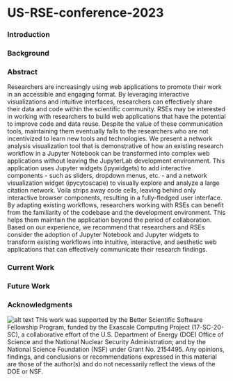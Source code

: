 # US-RSE-conference-2023

### Introduction

### Background

### Abstract
Researchers are increasingly using web applications to promote their work in an accessible and engaging format. By leveraging interactive visualizations and intuitive interfaces, researchers can effectively share their data and code within the scientific community. RSEs may be interested in working with researchers to build web applications that have the potential to improve code and data reuse. Despite the value of these communication tools, maintaining them eventually falls to the researchers who are not incentivized to learn new tools and technologies.  We present a network analysis visualization tool that is demonstrative of how an existing research workflow in a Jupyter Notebook can be transformed into complex web applications without leaving the JupyterLab development environment. This application uses Jupyter widgets (ipywidgets) to add interactive components - such as sliders, dropdown menus, etc. - and a network visualization widget (ipycytoscape) to visually explore and analyze a large citation network. Voila strips away code cells, leaving behind only interactive browser components, resulting in a fully-fledged user interface. By adapting existing workflows, researchers working with RSEs can benefit from the familiarity of the codebase and the development environment. This helps them maintain the application beyond the period of collaboration. Based on our experience, we recommend that researchers and RSEs consider the adoption of Jupyter Notebook and Jupyter widgets to transform existing workflows into intuitive, interactive, and aesthetic web applications that can effectively communicate their research findings. 

### Current Work
### Future Work

### Acknowledgments
![alt text](http://url/to/img.png)
This work was supported by the Better Scientific Software Fellowship Program, funded by the Exascale Computing Project (17-SC-20-SC), a collaborative effort of the U.S. Department of Energy (DOE) Office of Science and the National Nuclear Security Administration; and by the National Science Foundation (NSF) under Grant No. 2154495. Any opinions, findings, and conclusions or recommendations expressed in this material are those of the author(s) and do not necessarily reflect the views of the DOE or NSF.
